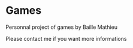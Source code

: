 # Games

Personnal project of games by Baille Mathieu

Please contact me if you want more informations
